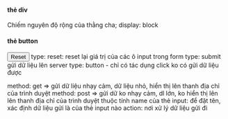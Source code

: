 #### thẻ div

Chiếm nguyên độ rộng của thằng cha; display: block

#### thẻ button

<button type="reset">Reset</button>
type: reset: reset lại giá trị của các ô input trong form
type: submit gửi dữ liệu lên server
type: button - chỉ có tác dụng click ko có gửi dữ liệu được

<form method="post" action="24h.com.vn/dangky">
method: get => gửi dữ liệu nhạy cảm, dữ liệu nhỏ, hiển thị lên thanh địa chỉ của trình duyệt
method: post => gửi dữ ko nhạy cảm, dl lớn, ko hiển thị lên lên thanh địa chỉ của trình duyệt
thuộc tính name của thẻ input: để đặt tên, xác định dữ liệu gửi là của thẻ input nào
action: nơi xử lý dữ liệu gửi đi
